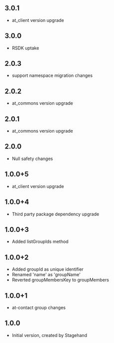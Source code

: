 ## 3.0.1
- at_client version upgrade
## 3.0.0
- RSDK uptake
## 2.0.3
- support namespace migration changes
## 2.0.2
- at_commons version upgrade
## 2.0.1
- at_commons version upgrade
## 2.0.0
- Null safety changes
## 1.0.0+5
- at_client version upgrade
## 1.0.0+4
- Third party package dependency upgrade
## 1.0.0+3
- Added listGroupIds method
## 1.0.0+2
- Added groupId as unique identifier 
- Renamed 'name' as 'groupName' 
- Reverted groupMembersKey to groupMembers
## 1.0.0+1
- at-contact group changes
## 1.0.0
- Initial version, created by Stagehand
